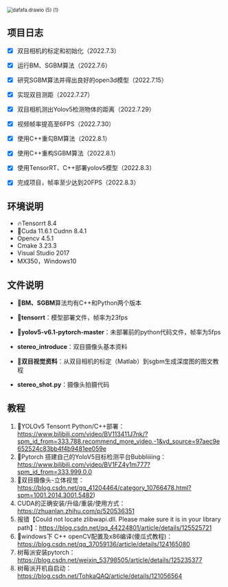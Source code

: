 <img src="https://yzfzzz.oss-cn-shenzhen.aliyuncs.com/image/dafafa.drawio%20(5)%20(1).png" alt="dafafa.drawio (5) (1)" style="zoom:80%;" />

## 项目日志

- [x] 双目相机的标定和初始化（2022.7.3）
- [x] 运行BM、SGBM算法（2022.7.6）
- [x] 研究SGBM算法并得出良好的open3d模型（2022.7.15）
- [x] 实现双目测距（2022.7.27）
- [x] 双目相机测出Yolov5检测物体的距离（2022.7.29）
- [x] 视频帧率提高至6FPS（2022.7.30）
- [x] 使用C++重勾BM算法（2022.8.1）
- [x] 使用C++重构SGBM算法（2022.8.1）
- [x] 使用TensorRT、C++部署yolov5模型（2022.8.3）
- [x] 完成项目，帧率至少达到20FPS（2022.8.3）



## 环境说明

- 🔥Tensorrt 8.4
- 🚀Cuda 11.6.1 Cudnn 8.4.1
- Opencv 4.5.1
- Cmake 3.23.3
- Visual Studio 2017
- MX350，Windows10



## 文件说明

- 💼**BM、SGBM**算法均有C++和Python两个版本

- 📂**tensorrt**：模型部署文件，帧率为23fps

- 📁**yolov5-v6.1-pytorch-master**：未部署前的python代码文件，帧率为5fps

- **stereo_introduce**：双目摄像头基本资料

- 📒**双目视觉资料**：从双目相机的标定（Matlab）到sgbm生成深度图的图文教程

- **stereo_shot.py**：摄像头拍摄代码

  

## 教程

1. 🍔YOLOv5 Tensorrt Python/C++部署：https://www.bilibili.com/video/BV113411J7nk/?spm_id_from=333.788.recommend_more_video.-1&vd_source=97aec9e652524c83bb4f4b9481ee059e
2. 🍞Pytorch 搭建自己的YoloV5目标检测平台Bubbliiiing：https://www.bilibili.com/video/BV1FZ4y1m777?spm_id_from=333.999.0.0
3. 🍟双目摄像头-立体视觉：https://blog.csdn.net/qq_41204464/category_10766478.html?spm=1001.2014.3001.5482)
4. CUDA的正确安装/升级/重装/使用方式：https://zhuanlan.zhihu.com/p/520536351
5. 报错【Could not locate zlibwapi.dll. Please make sure it is in your library path】：https://blog.csdn.net/qq_44224801/article/details/125525721
6. 🍿windows下 C++ openCV配置及x86编译(傻瓜式教程)：https://blog.csdn.net/qq_37059136/article/details/124165080
7. 树莓派安装pytorch：https://blog.csdn.net/weixin_53798505/article/details/125235377
8. 树莓派开机自启动：https://blog.csdn.net/TohkaQAQ/article/details/121056564












